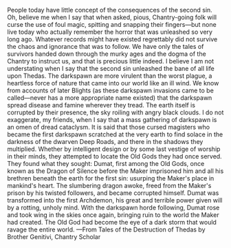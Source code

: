 People today have little concept of the consequences of the second sin. Oh, believe me when I say that when asked, pious, Chantry-going folk will curse the use of foul magic, spitting and snapping their fingers—but none live today who actually remember the horror that was unleashed so very long ago. Whatever records might have existed regrettably did not survive the chaos and ignorance that was to follow. We have only the tales of survivors handed down through the murky ages and the dogma of the Chantry to instruct us, and that is precious little indeed.
I believe I am not understating when I say that the second sin unleashed the bane of all life upon Thedas. The darkspawn are more virulent than the worst plague, a heartless force of nature that came into our world like an ill wind. We know from accounts of later Blights (as these darkspawn invasions came to be called—never has a more appropriate name existed) that the darkspawn spread disease and famine wherever they tread. The earth itself is corrupted by their presence, the sky roiling with angry black clouds. I do not exaggerate, my friends, when I say that a mass gathering of darkspawn is an omen of dread cataclysm.
It is said that those cursed magisters who became the first darkspawn scratched at the very earth to find solace in the darkness of the dwarven Deep Roads, and there in the shadows they multiplied. Whether by intelligent design or by some last vestige of worship in their minds, they attempted to locate the Old Gods they had once served. They found what they sought: Dumat, first among the Old Gods, once known as the Dragon of Silence before the Maker imprisoned him and all his brethren beneath the earth for the first sin: usurping the Maker's place in mankind's heart.
The slumbering dragon awoke, freed from the Maker's prison by his twisted followers, and became corrupted himself. Dumat was transformed into the first Archdemon, his great and terrible power given will by a rotting, unholy mind. With the darkspawn horde following, Dumat rose and took wing in the skies once again, bringing ruin to the world the Maker had created. The Old God had become the eye of a dark storm that would ravage the entire world.
—From Tales of the Destruction of Thedas by Brother Genitivi, Chantry Scholar